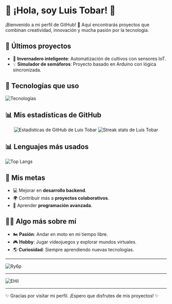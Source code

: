 # 🌟 ¡Hola, soy Luis Tobar! 👋

¡Bienvenido a mi perfil de GitHub! 🚀 Aquí encontrarás proyectos que combinan creatividad, innovación y mucha pasión por la tecnología.

## 🚀 Últimos proyectos
- 🌱 **Invernadero inteligente**: Automatización de cultivos con sensores IoT.
- 💡 **Simulador de semáforos**: Proyecto basado en Arduino con lógica sincronizada.

## 🔧 Tecnologías que uso
![Tecnologías](https://skillicons.dev/icons?i=java,androidstudio,arduino,git,html,css,js,python)

## 📊 Mis estadísticas de GitHub
<p align="center">
  <img src="https://github-readme-stats.vercel.app/api?username=LuisTobar765&show_icons=true&theme=radical" alt="Estadísticas de GitHub de Luis Tobar" />
  <img src="https://github-readme-streak-stats.herokuapp.com/?user=LuisTobar765&theme=radical" alt="Streak stats de Luis Tobar" />
</p>

## 📊 Lenguajes más usados
![Top Langs](https://github-readme-stats.vercel.app/api/top-langs/?username=LuisTobar765&layout=compact)


## 🎯 Mis metas
- 💻 Mejorar en **desarrollo backend**.
- 🌍 Contribuir más a **proyectos colaborativos**.
- 🧠 Aprender **programación avanzada**.

## 🤹‍♂️ Algo más sobre mí
- 🏍️ **Pasión**: Andar en moto en mi tiempo libre.
- 🎮 **Hobby**: Jugar videojuegos y explorar mundos virtuales.
- 🌎 **Curiosidad**: Siempre aprendiendo nuevas tecnologías.

---

![Ry6p](https://github.com/user-attachments/assets/14a61c84-7a6f-400a-87d7-6453d5f2dfe7)

---
![EHil](https://github.com/user-attachments/assets/6bc89dd3-e7cf-4d87-b489-9ea49288f254)

---

✨ Gracias por visitar mi perfil. ¡Espero que disfrutes de mis proyectos! ✨
